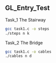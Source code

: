 ## GL_Entry_Test

Task_1 The Stairway

```bash
gcc task1.c -o steps
./steps n k
```

Task_2 The Bridge
```bash
gcc task1.c -o cables
./cables n d
```
